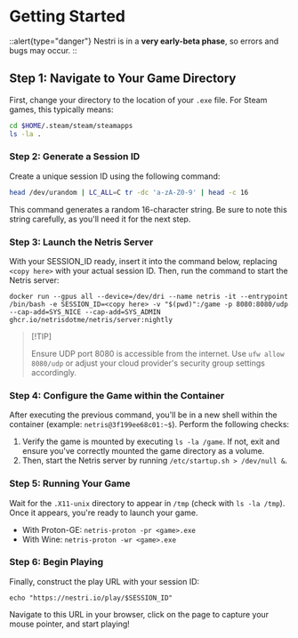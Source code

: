 # Getting Started

::alert{type="danger"}
Nestri is in a **very early-beta phase**, so errors and bugs may occur.
::


## Step 1: Navigate to Your Game Directory
First, change your directory to the location of your `.exe` file. For Steam games, this typically means:
```bash
cd $HOME/.steam/steam/steamapps
ls -la .
```
### Step 2: Generate a Session ID
Create a unique session ID using the following command:
```bash
head /dev/urandom | LC_ALL=C tr -dc 'a-zA-Z0-9' | head -c 16
```
This command generates a random 16-character string. Be sure to note this string carefully, as you'll need it for the next step.
### Step 3: Launch the Netris Server
With your SESSION_ID ready, insert it into the command below, replacing `<copy here>` with your actual session ID. Then, run the command to start the Netris server:
```
docker run --gpus all --device=/dev/dri --name netris -it --entrypoint /bin/bash -e SESSION_ID=<copy here> -v "$(pwd)":/game -p 8080:8080/udp --cap-add=SYS_NICE --cap-add=SYS_ADMIN ghcr.io/netrisdotme/netris/server:nightly
```
> \[!TIP]
>
> Ensure UDP port 8080 is accessible from the internet. Use `ufw allow 8080/udp` or adjust your cloud provider's security group settings accordingly.
### Step 4: Configure the Game within the Container
After executing the previous command, you'll be in a new shell within the container (example: `netris@3f199ee68c01:~$`). Perform the following checks:
1. Verify the game is mounted by executing `ls -la /game`. If not, exit and ensure you've correctly mounted the game directory as a volume.
2. Then, start the Netris server by running `/etc/startup.sh > /dev/null &`.
### Step 5: Running Your Game
Wait for the `.X11-unix` directory to appear in `/tmp` (check with `ls -la /tmp`). Once it appears, you're ready to launch your game.
- With Proton-GE: `netris-proton -pr <game>.exe`
- With Wine: `netris-proton -wr <game>.exe`
### Step 6: Begin Playing
Finally, construct the play URL with your session ID:
```
echo "https://nestri.io/play/$SESSION_ID"
```
Navigate to this URL in your browser, click on the page to capture your mouse pointer, and start playing!


<!--
Nestri Node is easy to install using the provided installation script. Follow the steps below to get started.

 ## Installation

1. Download the installation script using `wget`:

```bash
wget https://github.com/nestriness/nestri/nestri-node-install.sh

```

2. Make the script executable:
```bash
chmod +x nestri-node-install.sh


```
3. Run the script to start the installation process:
```bash
./nestri-node-install.sh
```
::-->


